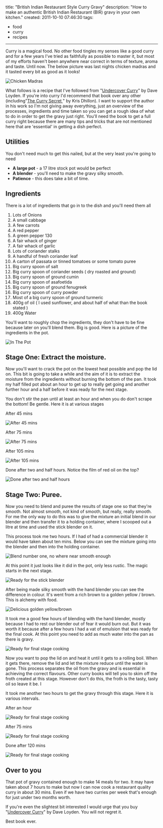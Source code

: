 title: "British Indian Restaurant Style Curry Gravy"
description: "How to make an authentic British Indian Restaurant (BIR) gravy in your own kitchen."
created: 2011-10-10 07:46:30
tags:
  - food
  - curry
  - recipes
---

Curry is a magical food. No other food tingles my senses like a good curry and for a few years I've tried as faithfully as possible to master it, but most of my efforts haven't been anywhere near correct in terms of texture, aroma and taste. Until now. The below picture was last nights chicken madras and it tasted every bit as good as it looks!

![Chicken Madras](/media/2011/10/10/blogimage/IMG_2430.850x600.JPG)

What follows is a recipe that I've followed from "[Undercover Curry][3]" by Dave Loyden. If you're into curry I'd recommend that book over any other (including"[The Curry Secret ][2]" by Kris Dhillon).  I want to support the author in his work so I'm not giving away everything, just an overview of the processes, ingredients and time taken so you can get a rough idea of what to do in order to get the gravy just right. You'll need the book to get a full curry right because there are many tips and tricks that are not mentioned here that are 'essential' in getting a dish perfect.

## Utilities

You don't need much to get this nailed, but at the very least you're going to need

* **A large pot** - a 17 litre stock pot would be perfect
* **A blender** - you'll need to make the gravy silky smooth.
* **Patience** - this does take a bit of time.

## Ingredients

There is a lot of ingredients that go in to the dish and you'll need them all

1. Lots of Onions  
2. A small cabbage
3. A few carrots
4. A red pepper
5. A green pepper 130
6. A fair whack of ginger
7. A fair whack of garlic
8. Lots of coriander stalks
9. A handful of fresh coriander leaf
10. A carton of passata or tinned tomatoes or some tomato puree
11. Big curry spoon of salt
12. Big curry spoon of coriander seeds ( dry roasted and ground)
13. Big curry spoon of ground cumin
14. Big curry spoon of asafoetida
15. Big curry spoon of ground fenugreek 
15. Big curry spoon of curry powder
16. Most of a big curry spoon of ground turmeric
17. 400g of oil ( I used sunflower, and about half of what than the book stated ) 
18. 400g Water

You'll want to roughly chop the ingredients, they don't have to be fine because later on you'll blend them. Big is good. Here is a picture of the ingredients in the pot.

![In The Pot](/media/2011/10/10/blogimage/IMG_2417.850x600.JPG)

## Stage One: Extract the moisture.

Now you'll want to crack the pot on the lowest heat possible and pop the lid on. This bit is going to take a while and the aim of it is to extract the moisture from the ingredients without burning the bottom of the pan.  It took my half filled pot about an hour to get up to really get going and another further hour and a half before it was ready for the next stage.

You don't stir the pan until at least an hour and when you do don't scrape the bottom! Be gentle. Here it is at various stages

After 45 mins

![After 45 mins](/media/2011/10/10/blogimage/IMG_2418.850x600.JPG)

After 75 mins

![After 75 mins](/media/2011/10/10/blogimage/IMG_2419.850x600.JPG)

After 105 mins

![After 105 mins](/media/2011/10/10/blogimage/IMG_2420.850x600.JPG)

Done after two and half hours. Notice the film of red oil on the top? 

![Done after two and half hours](/media/2011/10/10/blogimage/IMG_2421.850x600.JPG)


## Stage Two: Puree.

Now you need to blend and puree the results of stage one so that they're smooth. Not almost smooth, not kind of smooth, but really, really smooth. For me the only way to do this was to give the mixture an initial blend in our blender and then transfer it to a holding container, where I scooped out a litre at time and used the stick blender on it.

This process took me two hours. If I had of had a commercial blender it would have taken about ten mins. Below you can see the mixture going into the blender and then into the holding container.

![Blend number one, no where near smooth enough](/media/2011/10/10/blogimage/IMG_2422.850x600.JPG)

At this point it just looks like it did in the pot, only less rustic. The magic starts in the next stage.

![Ready for the stick blender](/media/2011/10/10/blogimage/IMG_2423.850x600.JPG)

After being made silky smooth with the hand blender you can see the difference in colour. It's went from a rich brown to a golden yellow / brown. This is alchemy with food.

![Delicious golden yellow/brown](/media/2011/10/10/blogimage/IMG_2424.850x600.JPG)

It took me a good few hours of blending with the hand blender, mostly because I had to rest our blender out of fear it would burn out. But it was worth it because after a few hours I had a vat of emulsion that was ready for the final cook. At this point you need to add as much water into the pan as there is gravy.

![Ready for final stage cooking](/media/2011/10/10/blogimage/IMG_2425.850x600.JPG)

Now you want to pop the lid on and heat it until it gets to a rolling boil. When it gets there, remove the lid and let the mixture reduce until the water is gone. This process separates the oil from the gravy and is essential in achieving the correct flavours.  Other curry books will tell you to skim off the froth created at this stage. However don't do this, the froth is the tasty, tasty oil so leave it be. I

It took me another two hours to get the gravy through this stage. Here it is various intervals.

After an hour

![Ready for final stage cooking](/media/2011/10/10/blogimage/IMG_2426.850x600.JPG)

After 75 mins


![Ready for final stage cooking](/media/2011/10/10/blogimage/IMG_2427.850x600.JPG)

Done after 120 mins

![Ready for final stage cooking](/media/2011/10/10/blogimage/IMG_2429.850x600.JPG)


## Over to you

That pot of gravy contained enough to make 14 meals for two. It may have taken about 7 hours to make but now I can now cook a restaurant quality curry in about 30 mins. Even if we have two curries per week that's enough for just under two months worth. 

If you're even the slightest bit interested I would urge that you buy "[Undercover Curry][3]" by Dave Loyden. You will not regret it.

Best book ever.

[2]: http://www.amazon.co.uk/gp/product/0956525709/?tag=jamiecurle-21
[3]: http://www.amazon.co.uk/Undercover-Curry-Insiders-British-Restaurant/dp/0956525709/

